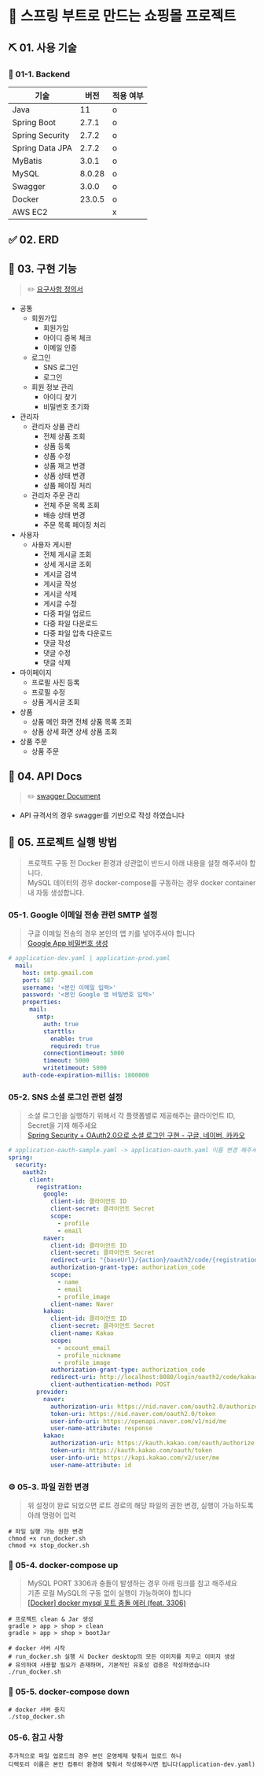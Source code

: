 # 🛒 스프링 부트로 만드는 쇼핑몰 프로젝트

## ⛏ 01. 사용 기술

### 📌 01-1. Backend
| 기술              | 버전    | 적용 여부 |
|-----------------|-------|------|
| Java            | 11    | o    |
| Spring Boot     | 2.7.1 | o    |
| Spring Security | 2.7.2 | o    |
| Spring Data JPA | 2.7.2 | o    |
| MyBatis         | 3.0.1 | o    |
| MySQL           | 8.0.28 | o    |
| Swagger         | 3.0.0 | o    |
| Docker          | 23.0.5 | o    |
| AWS EC2             |       | x    |

## ✅ 02. ERD

## 🎢 03. 구현 기능

> ✏️ [요구사항 정의서](https://docs.google.com/spreadsheets/d/1Wppy4RiBwldQL77RcXoLq9OkdGnVFCzIv5TQO75fZl8/edit?usp=sharing) 

- 공통
  - 회원가입
    - 회원가입
    - 아이디 중복 체크
    - 이메일 인증
  - 로그인
    - SNS 로그인
    - 로그인
  - 회원 정보 관리
    - 아이디 찾기
    - 비밀번호 초기화
- 관리자
  - 관리자 상품 관리
    - 전체 상품 조회
    - 상품 등록
    - 상품 수정
    - 상품 재고 변경
    - 상품 상태 변경
    - 상품 페이징 처리
  - 관리자 주문 관리
    - 전체 주문 목록 조회
    - 배송 상태 변경
    - 주문 목록 페이징 처리
- 사용자
  - 사용자 게시판
    - 전체 게시글 조회
    - 상세 게시글 조회
    - 게시글 검색
    - 게시글 작성
    - 게시글 삭제
    - 게시글 수정
    - 다중 파일 업로드
    - 다중 파일 다운로드
    - 다중 파일 압축 다운로드
    - 댓글 작성
    - 댓글 수정
    - 댓글 삭제
- 마이페이지
  - 프로필 사진 등록
  - 프로필 수정
  - 상품 게시글 조회
- 상품
  - 상품 메인 화면 전체 상품 목록 조회
  - 상품 상세 화면 상세 상품 조회
- 상품 주문
  - 상품 주문

## 📜 04. API Docs

> ✏️ [swagger Document](http://localhost:8080/swagger-ui/index.html)

- API 규격서의 경우 swagger를 기반으로 작성 하였습니다

## 🚀 05. 프로젝트 실행 방법

> 프로젝트 구동 전 Docker 환경과 상관없이 반드시 아래 내용을 설정 해주셔야 합니다.  
> MySQL 데이터의 경우 docker-compose를 구동하는 경우 docker container 내 자동 생성합니다.

### 05-1. Google 이메일 전송 관련 SMTP 설정

> 구글 이메일 전송의 경우 본인의 앱 키를 넣어주셔야 합니다  
> [Google App 비밀번호 생성](https://cloudtechflow.com/2023/10/28/%ea%b5%ac%ea%b8%80-%ec%95%b1-%eb%b9%84%eb%b0%80%eb%b2%88%ed%98%b8-%ec%83%9d%ec%84%b1%ed%95%98%ea%b8%b0/)

```yaml
# application-dev.yaml | application-prod.yaml 
  mail:
    host: smtp.gmail.com
    port: 587
    username: '<본인 이메일 입력>'
    password: '<본인 Google 앱 비밀번호 입력>'
    properties:
      mail:
        smtp:
          auth: true
          starttls:
            enable: true
            required: true
          connectiontimeout: 5000
          timeout: 5000
          writetimeout: 5000
    auth-code-expiration-millis: 1800000
```

### 05-2. SNS 소셜 로그인 관련 설정

> 소셜 로그인을 실행하기 위해서 각 플랫폼별로 제공해주는 클라이언트 ID, Secret을 기재 해주세요  
> [Spring Security + OAuth2.0으로 소셜 로그인 구현 - 구글, 네이버, 카카오](https://datamoney.tistory.com/333)

```yaml
# application-oauth-sample.yaml -> application-oauth.yaml 이름 변경 해주세요 
spring:
  security:
    oauth2:
      client:
        registration:
          google:
            client-id: 클라이언트 ID
            client-secret: 클라이언트 Secret
            scope:
              - profile
              - email
          naver:
            client-id: 클라이언트 ID
            client-secret: 클라이언트 Secret
            redirect-uri: "{baseUrl}/{action}/oauth2/code/{registrationId}"
            authorization-grant-type: authorization_code
            scope:
              - name
              - email
              - profile_image
            client-name: Naver
          kakao:
            client-id: 클라이언트 ID
            client-secret: 클라이언트 Secret
            client-name: Kakao
            scope:
              - account_email
              - profile_nickname
              - profile_image
            authorization-grant-type: authorization_code
            redirect-uri: http://localhost:8080/login/oauth2/code/kakao
            client-authentication-method: POST
        provider:
          naver:
            authorization-uri: https://nid.naver.com/oauth2.0/authorize
            token-uri: https://nid.naver.com/oauth2.0/token
            user-info-uri: https://openapi.naver.com/v1/nid/me
            user-name-attribute: response
          kakao:
            authorization-uri: https://kauth.kakao.com/oauth/authorize
            token-uri: https://kauth.kakao.com/oauth/token
            user-info-uri: https://kapi.kakao.com/v2/user/me
            user-name-attribute: id
```

### ⚙️ 05-3. 파일 권한 변경

> 위 설정이 완료 되었으면 로트 경로의 해당 파일의 권한 변경, 실행이 가능하도록 아래 명령어 입력

```shell
# 파일 실행 가능 권한 변경
chmod +x run_docker.sh
chmod +x stop_docker.sh
```

### 🐳 05-4. docker-compose up

> MySQL PORT 3306과 충돌이 발생하는 경우 아래 링크를 참고 해주세요  
> 기존 로컬 MySQL의 구동 없이 실행이 가능하여야 합니다  
> [[Docker] docker mysql 포트 충돌 에러 (feat. 3306)](https://lealea.tistory.com/232)

```shell
# 프로젝트 clean & Jar 생성
gradle > app > shop > clean
gradle > app > shop > bootJar
```

```shell
# docker 서버 시작
# run_docker.sh 실행 시 Docker desktop의 모든 이미지를 지우고 이미지 생성
# 유의하여 사용할 필요가 존재하며, 기본적인 유효성 검증은 작성하였습니다 
./run_docker.sh
```

### 🐳 05-5. docker-compose down

```shell
# docker 서버 중지
./stop_docker.sh
```

### 05-6. 참고 사항

```shell
추가적으로 파일 업로드의 경우 본인 운영체제 맞춰서 업로드 하나  
디렉토리 이름은 본인 컴퓨터 환경에 맞춰서 작성해주시면 됩니다(application-dev.yaml)
```